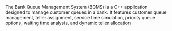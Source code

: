 The Bank Queue Management System (BQMS) is a C++ application designed to manage customer queues in a bank. It features customer queue management, teller assignment, service time simulation, priority queue options, waiting time analysis, and dynamic teller allocation
